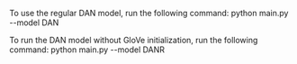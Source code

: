 To use the regular DAN model, run the following command:
python main.py --model DAN

To run the DAN model without GloVe initialization, run the following command:
python main.py --model DANR